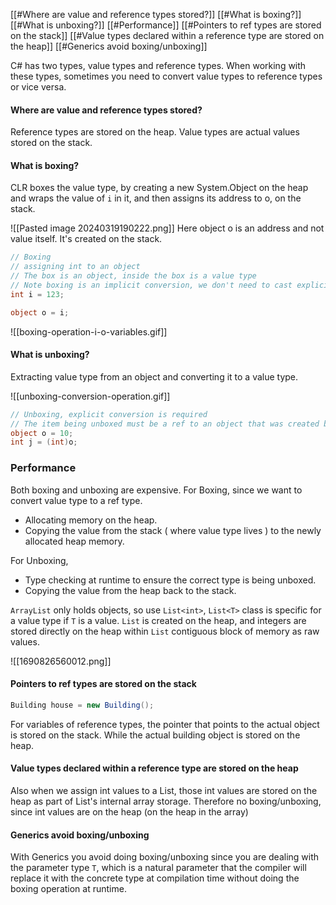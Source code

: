 [[#Where are value and reference types stored?]]
[[#What is boxing?]]
[[#What is unboxing?]]
[[#Performance]]
[[#Pointers to ref types are stored on the stack]]
[[#Value types declared within a reference type are stored on the heap]]
[[#Generics avoid boxing/unboxing]]



C# has two types, value types and reference types.
When working with these types, sometimes you need to convert value types to reference types or vice versa.

#### Where are value and reference types stored?
Reference types are stored on the heap.
Value types are actual values stored on the stack.
#### What is boxing?

CLR boxes the value type, by creating a new System.Object on the heap and wraps the value of `i` in it, and then assigns its address to o, on the stack.

![[Pasted image 20240319190222.png]]
Here object o is an address and not value itself.
It's created on the stack.
```csharp
// Boxing
// assigning int to an object
// The box is an object, inside the box is a value type
// Note boxing is an implicit conversion, we don't need to cast explicitly
int i = 123;

object o = i;
```

![[boxing-operation-i-o-variables.gif]]


#### What is unboxing?
Extracting value type from an object and converting it to a value type.

![[unboxing-conversion-operation.gif]]

```csharp
// Unboxing, explicit conversion is required
// The item being unboxed must be a ref to an object that was created by boxing
object o = 10;
int j = (int)o;
```


### Performance
Both boxing and unboxing are expensive.
For Boxing, since we want to convert value type to a ref type.
- Allocating memory on the heap.
- Copying the value from the stack ( where value type lives ) to the newly allocated heap memory.

For Unboxing,
- Type checking at runtime to ensure the correct type is being unboxed.
- Copying the value from the heap back to the stack.

`ArrayList` only holds objects, so use `List<int>`, `List<T>` class is specific for a value type if `T` is a value.  `List` is created on the heap, and integers are stored directly on the heap within `List` contiguous block of memory as raw values.

![[1690826560012.png]]


#### Pointers to ref types are stored on the stack
```csharp
Building house = new Building();
```
For variables of reference types, the pointer that points to the actual object is stored on the stack. While the actual building object is stored on the heap.


#### Value types declared within a reference type are stored on the heap
Also when we assign int values to a List, those int values are stored on the heap as part of List's internal array storage. Therefore no boxing/unboxing, since int values are on the heap (on the heap in the array)


#### Generics avoid boxing/unboxing

With Generics you avoid doing boxing/unboxing since you are dealing with the parameter type `T`, which is a natural parameter that the compiler will replace it with the concrete type at compilation time without doing the boxing operation at runtime.
